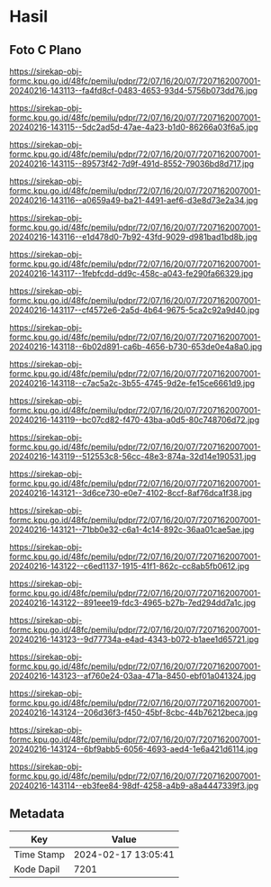 # Hasil

## Foto C Plano

https://sirekap-obj-formc.kpu.go.id/48fc/pemilu/pdpr/72/07/16/20/07/7207162007001-20240216-143113--fa4fd8cf-0483-4653-93d4-5756b073dd76.jpg

https://sirekap-obj-formc.kpu.go.id/48fc/pemilu/pdpr/72/07/16/20/07/7207162007001-20240216-143115--5dc2ad5d-47ae-4a23-b1d0-86266a03f6a5.jpg

https://sirekap-obj-formc.kpu.go.id/48fc/pemilu/pdpr/72/07/16/20/07/7207162007001-20240216-143115--89573f42-7d9f-491d-8552-79036bd8d717.jpg

https://sirekap-obj-formc.kpu.go.id/48fc/pemilu/pdpr/72/07/16/20/07/7207162007001-20240216-143116--a0659a49-ba21-4491-aef6-d3e8d73e2a34.jpg

https://sirekap-obj-formc.kpu.go.id/48fc/pemilu/pdpr/72/07/16/20/07/7207162007001-20240216-143116--e1d478d0-7b92-43fd-9029-d981bad1bd8b.jpg

https://sirekap-obj-formc.kpu.go.id/48fc/pemilu/pdpr/72/07/16/20/07/7207162007001-20240216-143117--1febfcdd-dd9c-458c-a043-fe290fa66329.jpg

https://sirekap-obj-formc.kpu.go.id/48fc/pemilu/pdpr/72/07/16/20/07/7207162007001-20240216-143117--cf4572e6-2a5d-4b64-9675-5ca2c92a9d40.jpg

https://sirekap-obj-formc.kpu.go.id/48fc/pemilu/pdpr/72/07/16/20/07/7207162007001-20240216-143118--6b02d891-ca6b-4656-b730-653de0e4a8a0.jpg

https://sirekap-obj-formc.kpu.go.id/48fc/pemilu/pdpr/72/07/16/20/07/7207162007001-20240216-143118--c7ac5a2c-3b55-4745-9d2e-fe15ce6661d9.jpg

https://sirekap-obj-formc.kpu.go.id/48fc/pemilu/pdpr/72/07/16/20/07/7207162007001-20240216-143119--bc07cd82-f470-43ba-a0d5-80c748706d72.jpg

https://sirekap-obj-formc.kpu.go.id/48fc/pemilu/pdpr/72/07/16/20/07/7207162007001-20240216-143119--512553c8-56cc-48e3-874a-32d14e190531.jpg

https://sirekap-obj-formc.kpu.go.id/48fc/pemilu/pdpr/72/07/16/20/07/7207162007001-20240216-143121--3d6ce730-e0e7-4102-8ccf-8af76dca1f38.jpg

https://sirekap-obj-formc.kpu.go.id/48fc/pemilu/pdpr/72/07/16/20/07/7207162007001-20240216-143121--71bb0e32-c6a1-4c14-892c-36aa01cae5ae.jpg

https://sirekap-obj-formc.kpu.go.id/48fc/pemilu/pdpr/72/07/16/20/07/7207162007001-20240216-143122--c6ed1137-1915-41f1-862c-cc8ab5fb0612.jpg

https://sirekap-obj-formc.kpu.go.id/48fc/pemilu/pdpr/72/07/16/20/07/7207162007001-20240216-143122--891eee19-fdc3-4965-b27b-7ed294dd7a1c.jpg

https://sirekap-obj-formc.kpu.go.id/48fc/pemilu/pdpr/72/07/16/20/07/7207162007001-20240216-143123--9d77734a-e4ad-4343-b072-b1aee1d65721.jpg

https://sirekap-obj-formc.kpu.go.id/48fc/pemilu/pdpr/72/07/16/20/07/7207162007001-20240216-143123--af760e24-03aa-471a-8450-ebf01a041324.jpg

https://sirekap-obj-formc.kpu.go.id/48fc/pemilu/pdpr/72/07/16/20/07/7207162007001-20240216-143124--206d36f3-f450-45bf-8cbc-44b76212beca.jpg

https://sirekap-obj-formc.kpu.go.id/48fc/pemilu/pdpr/72/07/16/20/07/7207162007001-20240216-143124--6bf9abb5-6056-4693-aed4-1e6a421d6114.jpg

https://sirekap-obj-formc.kpu.go.id/48fc/pemilu/pdpr/72/07/16/20/07/7207162007001-20240216-143114--eb3fee84-98df-4258-a4b9-a8a4447339f3.jpg


## Metadata

| Key        | Value               |
| ---------- | ------------------- |
| Time Stamp | 2024-02-17 13:05:41 |
| Kode Dapil | 7201                |



